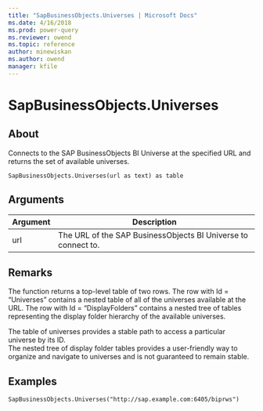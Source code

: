 ```yaml
---
title: "SapBusinessObjects.Universes | Microsoft Docs"
ms.date: 4/16/2018
ms.prod: power-query
ms.reviewer: owend
ms.topic: reference
author: minewiskan
ms.author: owend
manager: kfile
---
```

# SapBusinessObjects.Universes

  
## About  
Connects to the SAP BusinessObjects BI Universe at the specified URL and returns the set of available universes.  
  
```  
SapBusinessObjects.Universes(url as text) as table  
```  
  
## Arguments  
  
|Argument|Description|  
|------------|---------------|  
|url|The URL of the SAP BusinessObjects BI Universe to connect to.|  
  
## Remarks  
The function returns a top-level table of two rows. The row with Id = “Universes” contains a nested table of all of the universes available at the URL. The row with Id = “DisplayFolders” contains a nested tree of tables representing the display folder hierarchy of the available universes.  
  
The table of universes provides a stable path to access a particular universe by its ID.  
The nested tree of display folder tables provides a user-friendly way to organize and navigate to universes and is not guaranteed to remain stable.  
  
## Examples  
  
```  
SapBusinessObjects.Universes("http://sap.example.com:6405/biprws")  
```  
